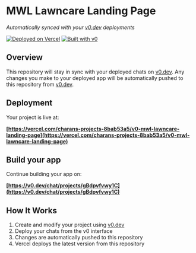 # MWL Lawncare Landing Page

*Automatically synced with your [v0.dev](https://v0.dev) deployments*

[![Deployed on Vercel](https://img.shields.io/badge/Deployed%20on-Vercel-black?style=for-the-badge&logo=vercel)](https://vercel.com/charans-projects-8bab53a5/v0-mwl-lawncare-landing-page)
[![Built with v0](https://img.shields.io/badge/Built%20with-v0.dev-black?style=for-the-badge)](https://v0.dev/chat/projects/gBdpvfvwy1C)

## Overview

This repository will stay in sync with your deployed chats on [v0.dev](https://v0.dev).
Any changes you make to your deployed app will be automatically pushed to this repository from [v0.dev](https://v0.dev).

## Deployment

Your project is live at:

**[https://vercel.com/charans-projects-8bab53a5/v0-mwl-lawncare-landing-page](https://vercel.com/charans-projects-8bab53a5/v0-mwl-lawncare-landing-page)**

## Build your app

Continue building your app on:

**[https://v0.dev/chat/projects/gBdpvfvwy1C](https://v0.dev/chat/projects/gBdpvfvwy1C)**

## How It Works

1. Create and modify your project using [v0.dev](https://v0.dev)
2. Deploy your chats from the v0 interface
3. Changes are automatically pushed to this repository
4. Vercel deploys the latest version from this repository
